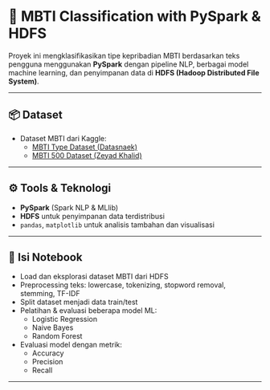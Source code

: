 # 🧠 MBTI Classification with PySpark & HDFS

Proyek ini mengklasifikasikan tipe kepribadian MBTI berdasarkan teks pengguna menggunakan **PySpark** dengan pipeline NLP, berbagai model machine learning, dan penyimpanan data di **HDFS (Hadoop Distributed File System)**.

---

## 📦 Dataset

- Dataset MBTI dari Kaggle:
  - [MBTI Type Dataset (Datasnaek)](https://www.kaggle.com/datasets/datasnaek/mbti-type)
  - [MBTI 500 Dataset (Zeyad Khalid)](https://www.kaggle.com/datasets/zeyadkhalid/mbti-personality-types-500-dataset)

---

## ⚙️ Tools & Teknologi

- **PySpark** (Spark NLP & MLlib)
- **HDFS** untuk penyimpanan data terdistribusi
- `pandas`, `matplotlib` untuk analisis tambahan dan visualisasi

---

## 📓 Isi Notebook

- Load dan eksplorasi dataset MBTI dari HDFS
- Preprocessing teks: lowercase, tokenizing, stopword removal, stemming, TF-IDF
- Split dataset menjadi data train/test
- Pelatihan & evaluasi beberapa model ML:
  - Logistic Regression
  - Naive Bayes
  - Random Forest
- Evaluasi model dengan metrik:
  - Accuracy
  - Precision
  - Recall

---

